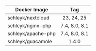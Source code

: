 
| Docker Image        |      Tag                           |
|---------------------|:----------------------------------:|
| schleyk/nextcloud   | 23, 24, 25                         |
| schleyk/nginx-php   | 7.4, 8.0, 8.1                      |
| schleyk/apache-php  | 7.4, 8.0, 8.1                      |
| schleyk/guacamole   | 1.4.0                              |
